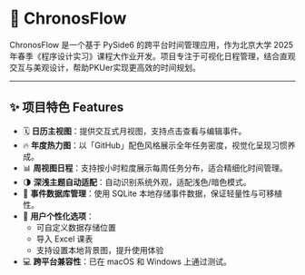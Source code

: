 # 📅 ChronosFlow

ChronosFlow 是一个基于 PySide6 的跨平台时间管理应用，作为北京大学 2025 年春季《程序设计实习》课程大作业开发。项目专注于可视化日程管理，结合直观交互与美观设计，帮助PKUer实现更高效的时间规划。

---

## ✨ 项目特色 Features

- 🗓 **日历主视图**：提供交互式月视图，支持点击查看与编辑事件。
- 🔥 **年度热力图**：以「GitHub」配色风格展示全年任务密度，视觉化呈现习惯养成。
- 📊 **周视图日程**：支持按小时粒度展示每周任务分布，适合精细化时间管理。
- 🌗 **深浅主题自动适配**：自动识别系统外观，适配浅色/暗色模式。
- 💾 **事件数据库管理**：使用 SQLite 本地存储事件数据，保证轻量性与可移植性。
- 🧩 **用户个性化选项**：
  - 可自定义数据存储位置
  - 导入 Excel 课表
  - 支持设置本地背景图，提升使用体验
- 💻 **跨平台兼容性**：已在 macOS 和 Windows 上通过测试。
